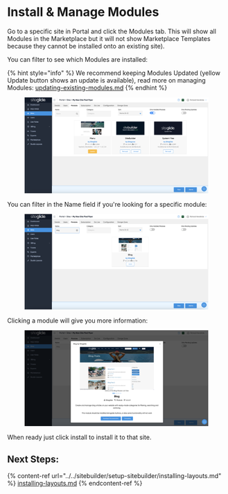 # Install & Manage Modules

Go to a specific site in Portal and click the Modules tab. This will show all Modules in the Marketplace but it will not show Marketplace Templates because they cannot be installed onto an existing site).

You can filter to see which Modules are installed:

{% hint style="info" %}
We recommend keeping Modules Updated (yellow Update button shows an update is available), read more on managing Modules: [updating-existing-modules.md](../../developer-tools/building-for-marketplace/updating-existing-modules.md "mention")
{% endhint %}

<figure><img src="../../.gitbook/assets/Siteglide-Modules-Installed.png" alt=""><figcaption></figcaption></figure>

You can filter in the Name field if you're looking for a specific module:

<figure><img src="../../.gitbook/assets/Siteglide-Modules-Blog.png" alt=""><figcaption></figcaption></figure>

Clicking a module will give you more information:

<figure><img src="../../.gitbook/assets/Siteglide-Modules-Blog-Info.png" alt=""><figcaption></figcaption></figure>

When ready just click install to install it to that site.

## Next Steps:

{% content-ref url="../../sitebuilder/setup-sitebuilder/installing-layouts.md" %}
[installing-layouts.md](../../sitebuilder/setup-sitebuilder/installing-layouts.md)
{% endcontent-ref %}
